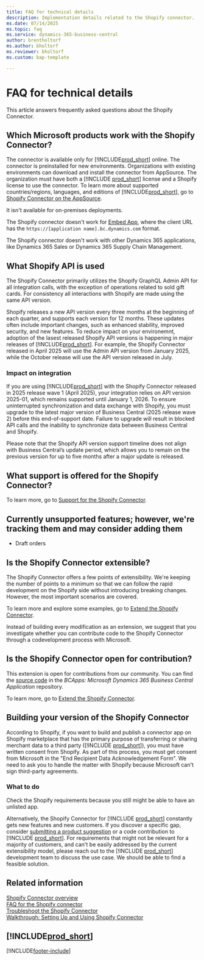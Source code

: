 ```yaml
---
title: FAQ for technical details
description: Implementation details related to the Shopify connector.
ms.date: 07/14/2025
ms.topic: faq
ms.service: dynamics-365-business-central
author: brentholtorf
ms.author: bholtorf
ms.reviewer: bholtorf
ms.custom: bap-template

---
```


# FAQ for technical details

This article answers frequently asked questions about the Shopify Connector.

## Which Microsoft products work with the Shopify Connector?

The connector is available only for [!INCLUDE[prod_short](../includes/prod_short.md)] online. The connector is preinstalled for new environments. Organizations with existing environments can download and install the connector from AppSource. The organization must have both a [!INCLUDE [prod_short](../includes/prod_short.md)] license and a Shopify license to use the connector. To learn more about supported countries/regions, languages, and editions of [!INCLUDE[prod_short](../includes/prod_short.md)], go to [Shopify Connector on the AppSource](https://go.microsoft.com/fwlink/?linkid=2196238).

It isn't available for on-premises deployments.

The Shopify connector doesn't work for [Embed App](/dynamics365/business-central/dev-itpro/deployment/embed-app-overview), where the client URL has the `https://[application name].bc.dynamics.com` format.

The Shopify connector doesn't work with other Dynamics 365 applications, like Dynamics 365 Sales or Dynamics 365 Supply Chain Management.

## What Shopify API is used

The Shopify Connector primarily utilizes the Shopify GraphQL Admin API for all integration calls, with the exception of operations related to sold gift cards. For consistency all interactions with Shopify are made using the same API version. 

Shopify releases a new API version every three months at the beginning of each quarter, and supports each version for 12 months. These updates often include important changes, such as enhanced stability, improved security, and new features. To reduce impact on your environemnt, adoption of the lasest released Shopify API versions is happening in major releases of  [!INCLUDE[prod_short](../includes/prod_short.md)]. For example, the Shopify Connector released in April 2025 will use the Admin API version from January 2025, while the October release will use the API version released in July.

### Impact on integration

If you are using [!INCLUDE[prod_short](../includes/prod_short.md)] with the Shopify Connector released in 2025 release wave 1 (April 2025), your integration relies on API version 2025-01, which remains supported until January 1, 2026. To ensure uninterrupted synchronization and data exchange with Shopify, you must upgrade to the latest major version of Business Central (2025 release wave 2) before this end-of-support date. Failure to upgrade will result in blocked API calls and the inability to synchronize data between Business Central and Shopify.

Please note that the Shopify API version support timeline does not align with Business Central’s update period, which allows you to remain on the previous version for up to five months after a major update is released.

## What support is offered for the Shopify Connector?

To learn more, go to [Support for the Shopify Connector](shopify-support.md).

## Currently unsupported features; however, we're tracking them and may consider adding them

- Draft orders

## Is the Shopify Connector extensible?

The Shopify Connector offers a few points of extensibility. We're keeping the number of points to a minimum so that we can follow the rapid development on the Shopify side without introducing breaking changes. However, the most important scenarios are covered. 

To learn more and explore some examples, go to [Extend the Shopify Connector](/dynamics365/business-central/dev-itpro/developer/devenv-extending-shopify).

Instead of building every modification as an extension, we suggest that you investigate whether you can contribute code to the Shopify Connector through a codevelopment process with Microsoft.

## Is the Shopify Connector open for contribution?

This extension is open for contributions from our community. You can find the [source code](https://github.com/microsoft/BCApps/tree/main/src/Apps/W1/Shopify) in the *BCApps: Microsoft Dynamics 365 Business Central Application* repository.

To learn more, go to [Extend the Shopify Connector](/dynamics365/business-central/dev-itpro/developer/devenv-extending-shopify).

## Building your version of the Shopify Connector

According to Shopify, if you want to build and publish a connector app on Shopify marketplace that has the primary purpose of transferring or sharing merchant data to a third party ([!INCLUDE [prod_short](../includes/prod_short.md)]), you must have written consent from Shopify. As part of this process, you must get consent from Microsoft in the "End Recipient Data Acknowledgement Form". We need to ask you to handle the matter with Shopify because Microsoft can't sign third-party agreements.

### What to do

Check the Shopify requirements because you still might be able to have an unlisted app.

Alternatively, the Shopify Connector for [!INCLUDE [prod_short](../includes/prod_short.md)] constantly gets new features and new customers. If you discover a specific gap, consider [submitting a product suggestion](https://aka.ms/bcideas) or a code contribution to [!INCLUDE [prod_short](../includes/prod_short.md)]. For requirements that might not be relevant for a majority of customers, and can't be easily addressed by the current extensibility model, please reach out to the [!INCLUDE [prod_short](../includes/prod_short.md)] development team to discuss the use case. We should be able to find a feasible solution.

## Related information

[Shopify Connector overview](shopify-connector-overview.md)  
[FAQ for the Shopify connector](shopify-faq.md)  
[Troubleshoot the Shopify Connector](troubleshoot.md)  
[Walkthrough: Setting Up and Using Shopify Connector](walkthrough-setting-up-and-using-shopify.md)  

## [!INCLUDE[prod_short](../includes/free_trial_md.md)]  

[!INCLUDE[footer-include](../includes/footer-banner.md)]
